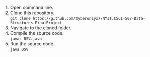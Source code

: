 1. Open command line.  
2. Clone this repository.    
   `git clone https://github.com/Xyberonzyx7/NYIT.CSCI-507-Data-Structures.FinalProject`
3. Navigate to the cloned folder.  
4. Compile the source code.  
   `javac DSV.java`
5. Run the source code.  
   `java DSV`
